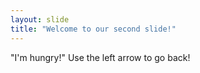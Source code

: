 ```yaml
---
layout: slide
title: "Welcome to our second slide!"
---
```

"I'm hungry!"
Use the left arrow to go back!
